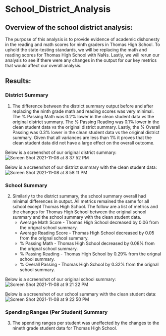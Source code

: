 # School_District_Analysis

## Overview of the school district analysis:

The purpose of this analysis is to  provide evidence of academic dishonesty in the reading and math scores for ninth graders in Thomas High School. To uphold the state-testing standards, we will be replacing the math and reading scores for Thomas High School with NaNs. Lastly, we will rerun our analysis to see if there were any changes in the output for our key metrics that would affect our overall analysis. 

## Results:

### District Summary

1) The difference between the district summary output before and after replacing the ninth grade math and reading scores was very minimal. The % Passing Math was 0.2% lower in the clean student data vs the original district summary. The % Passing Reading was 0.1% lower in the clean student data vs the original district summary. Lastly, the % Overall Passing was 0.3% lower in the clean student data vs the original district summary. Given that all variances are less than 1% it proves that the clean student data did not have a large effect on the overall outcome.  

Below is a screenshot of our original district summary: 
![Screen Shot 2021-11-08 at 8 37 52 PM](https://user-images.githubusercontent.com/91925639/140845818-2d691875-4d64-495c-95be-ddbe780b78c4.png)

Below is a screenshot of our district summary with the clean student data: 
![Screen Shot 2021-11-08 at 8 58 11 PM](https://user-images.githubusercontent.com/91925639/140847726-cf843baa-16ae-4f32-8ea3-687bbfda8cbc.png)

### School Summary

2) Similarly to the district summary, the school summary overall had minimal differences in output. All metrics remained the same for all school except Thomas High School. The follow are a list of metrics and the changes for Thomas High School between the original school summary and the school summary with the clean student data. 
    * Average Math Score - Thomas High School decreased by 0.06 from the orignal school summary.
    * Average Reading Score - Thomas High School decreased by 0.05 from the orignal school summary.
    * % Passing Math - Thomas High School decreased by 0.08% from the orignal school summary.
    * % Passing Reading - Thomas High School by 0.29% from the orignal school summary.
    * % Overall Passing - Thomas High School by 0.32% from the orignal school summary.    

Below is a screenshot of our original school summary:
![Screen Shot 2021-11-08 at 9 21 22 PM](https://user-images.githubusercontent.com/91925639/140850014-6f9c1050-4375-469e-bb8e-b5f8af82b214.png)

Below is a screenshot of our school summary with the clean student data:
![Screen Shot 2021-11-08 at 9 22 50 PM](https://user-images.githubusercontent.com/91925639/140850171-b0a0c1d5-724c-42a6-88cd-dd612cbd372a.png)

### Spending Ranges (Per Student) Summary
3) The spending ranges per student was uneffected by the changes to the nineth grade student data for Thomas High School. 


